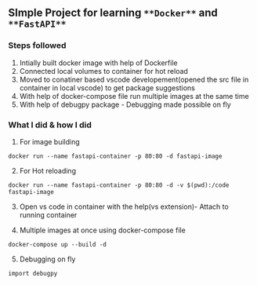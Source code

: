 ## SImple Project for learning `**Docker**` and `**FastAPI**` 

### Steps followed
1. Intially built docker image with help of Dockerfile
2. Connected local volumes to container for hot reload
3. Moved to conatiner based vscode developement(opened the src file in container in local vscode) to get package suggestions
4. With help of docker-compose file run multiple images at the same time
5. With help of debugpy package - Debugging made possible on fly
 

### What I did & how I did

1. For image building 
```
docker run --name fastapi-container -p 80:80 -d fastapi-image
```
2. For Hot reloading 
```
docker run --name fastapi-container -p 80:80 -d -v $(pwd):/code fastapi-image
```
3. Open vs code in container with the help(vs extension)- Attach to running container

4. Multiple images at once using docker-compose file
```
docker-compose up --build -d 

```
5. Debugging on fly
```
import debugpy 

```